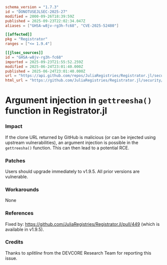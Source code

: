 ```toml
schema_version = "1.7.3"
id = "DONOTUSEJLSEC-2025-27"
modified = 2000-09-26T18:39:59Z
published = 2025-09-23T22:02:34.047Z
aliases = ["GHSA-w8jv-rg3h-fc68", "CVE-2025-52480"]

[[affected]]
pkg = "Registrator"
ranges = ["<= 1.9.4"]

[[jlsec_sources]]
id = "GHSA-w8jv-rg3h-fc68"
imported = 2025-09-23T21:55:52.259Z
modified = 2025-06-24T23:01:40.000Z
published = 2025-06-24T23:01:40.000Z
url = "https://api.github.com/repos/JuliaRegistries/Registrator.jl/security-advisories/GHSA-w8jv-rg3h-fc68"
html_url = "https://github.com/JuliaRegistries/Registrator.jl/security/advisories/GHSA-w8jv-rg3h-fc68"
```

# Argument injection in `gettreesha()` function in Registrator.jl

### Impact

If the clone URL returned by GitHub is malicious (or can be injected using upstream vulnerabilities), an argument injection is possible in the `gettreesha()` function. This can then lead to a potential RCE.

### Patches

Users should upgrade immediately to v1.9.5. All prior versions are vulnerable.

### Workarounds

None

### References

Fixed by: https://github.com/JuliaRegistries/Registrator.jl/pull/449 (which is available in v1.9.5).

### Credits

Thanks to *splitline* from the DEVCORE Research Team for reporting this issue.


